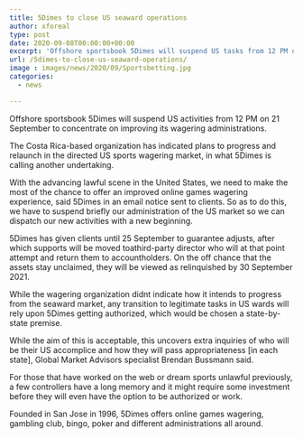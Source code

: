 ```yaml
---
title: 5Dimes to close US seaward operations
author: xforeal 
type: post
date: 2020-09-08T00:00:00+00:00
excerpt: 'Offshore sportsbook 5Dimes will suspend US tasks from 12 PM on 21 September to concentrate on improving its wagering services '
url: /5dimes-to-close-us-seaward-operations/
image : images/news/2020/09/Sportsbetting.jpg
categories:
  - news

---
```

Offshore sportsbook 5Dimes will suspend US activities from 12 PM on 21 September to concentrate on improving its wagering administrations. 

The Costa Rica-based organization has indicated plans to progress and relaunch in the directed US sports wagering market, in what 5Dimes is calling another undertaking. 

With the advancing lawful scene in the United States, we need to make the most of the chance to offer an improved online games wagering experience, said 5Dimes in an email notice sent to clients. So as to do this, we have to suspend briefly our administration of the US market so we can dispatch our new activities with a new beginning. 

5Dimes has given clients until 25 September to guarantee adjusts, after which supports will be moved toathird-party director who will at that point attempt and return them to accountholders. On the off chance that the assets stay unclaimed, they will be viewed as relinquished by 30 September 2021. 

While the wagering organization didnt indicate how it intends to progress from the seaward market, any transition to legitimate tasks in US wards will rely upon 5Dimes getting authorized, which would be chosen a state-by-state premise. 

While the aim of this is acceptable, this uncovers extra inquiries of who will be their US accomplice and how they will pass appropriateness [in each state], Global Market Advisors specialist Brendan Bussmann said. 

For those that have worked on the web or dream sports unlawful previously, a few controllers have a long memory and it might require some investment before they will even have the option to be authorized or work. 

Founded in San Jose in 1996, 5Dimes offers online games wagering, gambling club, bingo, poker and different administrations all around.